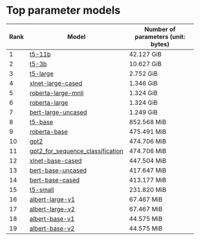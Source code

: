 # Top parameter models

| Rank | Model | Number of parameters (unit: bytes) |
| --- | --- | --- |
| 1 | <a href="t5-11b.md">t5-11b</a> | 42.127 GiB |
| 2 | <a href="t5-3b.md">t5-3b</a> | 10.627 GiB |
| 3 | <a href="t5-large.md">t5-large</a> | 2.752 GiB |
| 4 | <a href="xlnet-large-cased.md">xlnet-large-cased</a> | 1.346 GiB |
| 5 | <a href="roberta-large-mnli.md">roberta-large-mnli</a> | 1.324 GiB |
| 6 | <a href="roberta-large.md">roberta-large</a> | 1.324 GiB |
| 7 | <a href="bert-large-uncased.md">bert-large-uncased</a> | 1.249 GiB |
| 8 | <a href="t5-base.md">t5-base</a> | 852.568 MiB |
| 9 | <a href="roberta-base.md">roberta-base</a> | 475.491 MiB |
| 10 | <a href="gpt2.md">gpt2</a> | 474.706 MiB |
| 11 | <a href="gpt2_for_sequence_classification.md">gpt2_for_sequence_classification</a> | 474.706 MiB |
| 12 | <a href="xlnet-base-cased.md">xlnet-base-cased</a> | 447.504 MiB |
| 13 | <a href="bert-base-uncased.md">bert-base-uncased</a> | 417.647 MiB |
| 14 | <a href="bert-base-cased.md">bert-base-cased</a> | 413.177 MiB |
| 15 | <a href="t5-small.md">t5-small</a> | 231.820 MiB |
| 16 | <a href="albert-large-v1.md">albert-large-v1</a> | 67.467 MiB |
| 17 | <a href="albert-large-v2.md">albert-large-v2</a> | 67.467 MiB |
| 18 | <a href="albert-base-v1.md">albert-base-v1</a> | 44.575 MiB |
| 19 | <a href="albert-base-v2.md">albert-base-v2</a> | 44.575 MiB |
